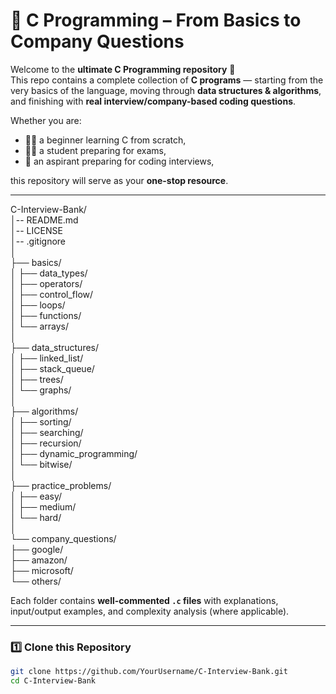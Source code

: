 # 📘 C Programming – From Basics to Company Questions  

Welcome to the **ultimate C Programming repository** 🎉  <br>
This repo contains a complete collection of **C programs** — starting from the very basics of the language, moving through **data structures & algorithms**, and finishing with **real interview/company-based coding questions**.  

Whether you are:  
- 🧑‍🎓 a beginner learning C from scratch,  
- 👩‍💻 a student preparing for exams,  
- 💼 an aspirant preparing for coding interviews,  

this repository will serve as your **one-stop resource**.  

---
C-Interview-Bank/<br>
│-- README.md<br>
│-- LICENSE<br>
│-- .gitignore<br>
│<br>
├── basics/<br>
│ ├── data_types/<br>
│ ├── operators/<br>
│ ├── control_flow/<br>
│ ├── loops/<br>
│ ├── functions/<br>
│ └── arrays/<br>
│<br>
├── data_structures/<br>
│ ├── linked_list/<br>
│ ├── stack_queue/<br>
│ ├── trees/<br>
│ └── graphs/<br>
│<br>
├── algorithms/<br>
│ ├── sorting/<br>
│ ├── searching/<br>
│ ├── recursion/<br>
│ ├── dynamic_programming/<br>
│ └── bitwise/<br>
│<br>
├── practice_problems/<br>
│ ├── easy/<br>
│ ├── medium/<br>
│ └── hard/<br>
│<br>
└── company_questions/<br>
├── google/<br>
├── amazon/<br>
├── microsoft/<br>
└── others/<br>

Each folder contains **well-commented `.c` files** with explanations, input/output examples, and complexity analysis (where applicable).  

---
 
### 1️⃣ Clone this Repository  
```bash
git clone https://github.com/YourUsername/C-Interview-Bank.git
cd C-Interview-Bank
